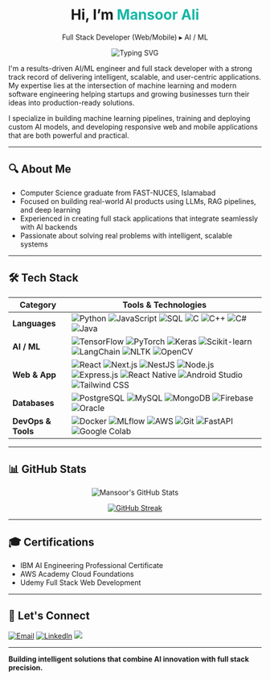 <div align="center">

<h1 align="center">
   Hi, I’m <span style="color:#14B8A6;">Mansoor Ali</span> 
</h1>

<p align="center">
  Full Stack Developer (Web/Mobile) ▸ AI / ML    
  <br/>
</p>

<p align="center">
  <img src="https://readme-typing-svg.demolab.com?font=Fira+Code&pause=1000&width=435&height=45&center=true&vCenter=true&lines=Building+AI-Powered+Applications;LLMs+and+RAG+systems+with+LangChain;Full-Stack+apps+for+Web+%26+Mobile;Deploying+scalable+ML+solutions" alt="Typing SVG">
</p>

</div>

I'm a results-driven AI/ML engineer and full stack developer with a strong track record of delivering intelligent, scalable, and user-centric applications. My expertise lies at the intersection of machine learning and modern software engineering helping startups and growing businesses turn their ideas into production-ready solutions.

I specialize in building machine learning pipelines, training and deploying custom AI models, and developing responsive web and mobile applications that are both powerful and practical.

---

## 🔍 About Me

- Computer Science graduate from FAST-NUCES, Islamabad
- Focused on building real-world AI products using LLMs, RAG pipelines, and deep learning
- Experienced in creating full stack applications that integrate seamlessly with AI backends
- Passionate about solving real problems with intelligent, scalable systems

---

## 🛠️ Tech Stack

| Category            | Tools & Technologies                                                                                                                                                                                                                                                                              |
|---------------------|-----------------------------------------------------------------------------------------------------------------------------------------------------------------------------------------------------------------------------------------------------------------------------------------------------|
| **Languages**        | ![Python](https://img.shields.io/badge/-Python-3776AB?logo=python&logoColor=white) ![JavaScript](https://img.shields.io/badge/-JavaScript-F7DF1E?logo=javascript&logoColor=black) ![SQL](https://img.shields.io/badge/-SQL-4479A1?logo=postgresql&logoColor=white) ![C](https://img.shields.io/badge/-C-A8B9CC?logo=c&logoColor=white) ![C++](https://img.shields.io/badge/-C++-00599C?logo=c%2B%2B&logoColor=white) ![C#](https://img.shields.io/badge/-C%23-239120?logo=c-sharp&logoColor=white) ![Java](https://img.shields.io/badge/-Java-007396?logo=java&logoColor=white) |
| **AI / ML**         | ![TensorFlow](https://img.shields.io/badge/-TensorFlow-FF6F00?logo=tensorflow&logoColor=white) ![PyTorch](https://img.shields.io/badge/-PyTorch-EE4C2C?logo=pytorch&logoColor=white) ![Keras](https://img.shields.io/badge/-Keras-D00000?logo=keras&logoColor=white) ![Scikit-learn](https://img.shields.io/badge/-Scikit--learn-F7931E?logo=scikit-learn&logoColor=white) ![LangChain](https://img.shields.io/badge/-LangChain-000000?logo=python&logoColor=white) ![NLTK](https://img.shields.io/badge/-NLTK-9C27B0?logo=python&logoColor=white) ![OpenCV](https://img.shields.io/badge/-OpenCV-5C3EE8?logo=opencv&logoColor=white) |
| **Web & App**        | ![React](https://img.shields.io/badge/-React-61DAFB?logo=react&logoColor=black) ![Next.js](https://img.shields.io/badge/-Next.js-000000?logo=nextdotjs&logoColor=white) ![NestJS](https://img.shields.io/badge/-NestJS-E0234E?logo=nestjs&logoColor=white) ![Node.js](https://img.shields.io/badge/-Node.js-339933?logo=node.js&logoColor=white) ![Express.js](https://img.shields.io/badge/-Express.js-000000?logo=express&logoColor=white) ![React Native](https://img.shields.io/badge/-React%20Native-61DAFB?logo=react&logoColor=black) ![Android Studio](https://img.shields.io/badge/-Android%20Studio-3DDC84?logo=androidstudio&logoColor=white) ![Tailwind CSS](https://img.shields.io/badge/-TailwindCSS-38B2AC?logo=tailwind-css&logoColor=white) |
| **Databases**        | ![PostgreSQL](https://img.shields.io/badge/-PostgreSQL-4169E1?logo=postgresql&logoColor=white) ![MySQL](https://img.shields.io/badge/-MySQL-4479A1?logo=mysql&logoColor=white) ![MongoDB](https://img.shields.io/badge/-MongoDB-47A248?logo=mongodb&logoColor=white) ![Firebase](https://img.shields.io/badge/-Firebase-FFCA28?logo=firebase&logoColor=black) ![Oracle](https://img.shields.io/badge/-Oracle-FF0000?logo=oracle&logoColor=white) |
| **DevOps & Tools**   | ![Docker](https://img.shields.io/badge/-Docker-2496ED?logo=docker&logoColor=white) ![MLflow](https://img.shields.io/badge/-MLflow-0194F0?logo=mlflow&logoColor=white) ![AWS](https://img.shields.io/badge/-AWS-232F3E?logo=amazon-aws&logoColor=white) ![Git](https://img.shields.io/badge/-Git-F05032?logo=git&logoColor=white) ![FastAPI](https://img.shields.io/badge/-FastAPI-009688?logo=fastapi&logoColor=white) ![Google Colab](https://img.shields.io/badge/-Google%20Colab-F9AB00?logo=googlecolab&logoColor=white) |


---

## 📊 GitHub Stats
<div align="center">

  ![Mansoor's GitHub Stats](https://github-readme-stats.vercel.app/api?username=mansoorali22&show_icons=true&theme=dark)
  
</div>

<div align="center">

  [![GitHub Streak](https://github-readme-streak-stats.herokuapp.com/?user=mansoorali22&theme=dark)](https://git.io/streak-stats)

</div>

---

## 🎓 Certifications

* IBM AI Engineering Professional Certificate
* AWS Academy Cloud Foundations
* Udemy Full Stack Web Development

---

## 📢 Let's Connect

[![Email](https://img.shields.io/badge/-Email-D14836?logo=gmail\&logoColor=white)](mailto:a22.mansoor@gmail.com)  [![LinkedIn](https://img.shields.io/badge/-LinkedIn-0077B5?logo=linkedin\&logoColor=white)](https://www.linkedin.com/in/mansoor-ali-151b07229/) ![](https://komarev.com/ghpvc/?username=mansoorali22&color=blue)


---

**Building intelligent solutions that combine AI innovation with full stack precision.**
